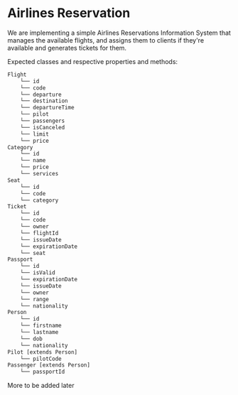 # Airlines Reservation
We are implementing a simple Airlines Reservations Information System that manages the available flights, and assigns them to clients if they're available and generates tickets for them.

Expected classes and respective properties and methods:
```txt
Flight
    └── id
    └── code
    └── departure
    └── destination
    └── departureTime
    └── pilot
    └── passengers
    └── isCanceled
    └── limit
    └── price
Category
    └── id
    └── name
    └── price
    └── services
Seat
    └── id
    └── code
    └── category
Ticket
    └── id
    └── code
    └── owner
    └── flightId
    └── issueDate
    └── expirationDate
    └── seat
Passport
    └── id
    └── isValid
    └── expirationDate
    └── issueDate
    └── owner
    └── range
    └── nationality
Person
    └── id
    └── firstname
    └── lastname
    └── dob
    └── nationality
Pilot [extends Person]
    └── pilotCode
Passenger [extends Person]
    └── passportId

```

More to be added later